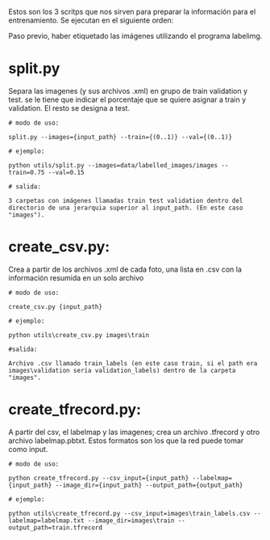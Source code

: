 Estos son los 3 scritps que nos sirven para preparar la información para el entrenamiento. Se ejecutan en el siguiente orden: 

Paso previo, haber etiquetado las imágenes utilizando el programa labelimg.

# split.py

Separa las imagenes (y sus archivos .xml) en grupo de train validation y test. se le tiene que indicar el porcentaje que se quiere asignar a train y validation. El resto se designa a test. 

    # modo de uso:

    split.py --images={input_path} --train={(0..1)} --val={(0..1)}

    # ejemplo:

    python utils/split.py --images=data/labelled_images/images --train=0.75 --val=0.15

    # salida: 

    3 carpetas con imágenes llamadas train test validation dentro del directorio de una jerarquia superior al input_path. (En este caso "images").

# create_csv.py:

Crea a partir de los archivos .xml de cada foto, una lista en .csv con la información resumida en un solo archivo

    # modo de uso:

    create_csv.py {input_path}

    # ejemplo: 

    python utils\create_csv.py images\train

    #salida: 

    Archivo .csv llamado train_labels (en este caso train, si el path era images\validation sería validation_labels) dentro de la carpeta "images".

# create_tfrecord.py:

A partir del csv, el labelmap y las imagenes; crea un archivo .tfrecord y otro archivo labelmap.pbtxt. Estos formatos son los que la red puede tomar como input.

    # modo de uso: 

    python create_tfrecord.py --csv_input={input_path} --labelmap={input_path} --image_dir={input_path} --output_path={output_path}

    # ejemplo: 

    python utils\create_tfrecord.py --csv_input=images\train_labels.csv --labelmap=labelmap.txt --image_dir=images\train --output_path=train.tfrecord
    
